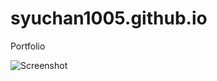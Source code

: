 # syuchan1005.github.io
Portfolio

![Screenshot](https://syuchan1005.github.io/screenshots/Home-iPhonePlus.png)
